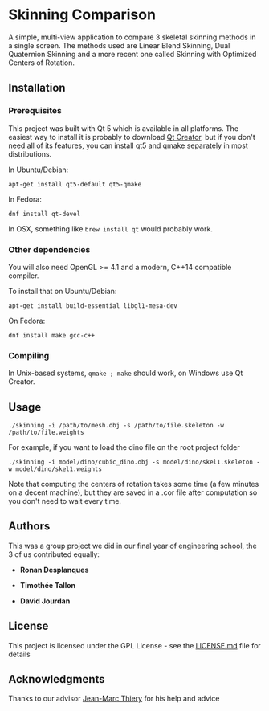 # Skinning Comparison

A simple, multi-view application to compare 3 skeletal skinning methods in a single screen. The methods used are Linear Blend Skinning, Dual Quaternion Skinning and a more recent one called Skinning with Optimized Centers of Rotation.

## Installation

### Prerequisites

This project was built with Qt 5 which is available in all platforms. The easiest way to install it is probably to download [Qt Creator](https://www.qt.io/download), but if you don't need all of its features, you can install qt5 and qmake separately in most distributions.

In Ubuntu/Debian:
```
apt-get install qt5-default qt5-qmake
```
In Fedora:
```
dnf install qt-devel
```
In OSX, something like `brew install qt` would probably work.

### Other dependencies

You will also need OpenGL >= 4.1 and a modern, C++14 compatible compiler.

To install that on Ubuntu/Debian:
```
apt-get install build-essential libgl1-mesa-dev
```
On Fedora:
```
dnf install make gcc-c++
```

### Compiling

In Unix-based systems, `qmake ; make` should work, on Windows use Qt Creator.

## Usage

```
./skinning -i /path/to/mesh.obj -s /path/to/file.skeleton -w /path/to/file.weights
```
For example, if you want to load the dino file on the root project folder
```
./skinning -i model/dino/cubic_dino.obj -s model/dino/skel1.skeleton -w model/dino/skel1.weights
```
Note that computing the centers of rotation takes some time (a few minutes on a decent machine), but they are saved in a .cor file after computation so you don't need to wait every time.

## Authors

This was a group project we did in our final year of engineering school, the 3 of us contributed equally:

* **Ronan Desplanques**

* **Timothée Tallon**

* **David Jourdan**

## License

This project is licensed under the GPL License - see the [LICENSE.md](LICENSE.md) file for details

## Acknowledgments

Thanks to our advisor [Jean-Marc Thiery](https://perso.telecom-paristech.fr/jthiery/) for his help and advice
